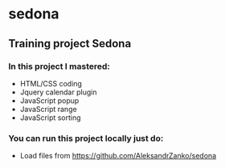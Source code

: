 # sedona

## Training project Sedona

### In this project I mastered:
* HTML/CSS coding
* Jquery сalendar plugin 
* JavaScript popup
* JavaScript range
* JavaScript sorting


### You can run this project locally just do:
* Load files from https://github.com/AleksandrZanko/sedona

